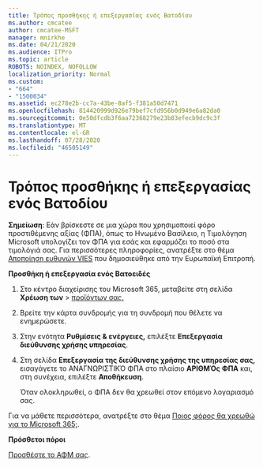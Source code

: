 ```yaml
---
title: Τρόπος προσθήκης ή επεξεργασίας ενός Βατοδίου
ms.author: cmcatee
author: cmcatee-MSFT
manager: mnirkhe
ms.date: 04/21/2020
ms.audience: ITPro
ms.topic: article
ROBOTS: NOINDEX, NOFOLLOW
localization_priority: Normal
ms.custom:
- "664"
- "1500034"
ms.assetid: ec278e2b-cc7a-43be-8af5-f381a50d7471
ms.openlocfilehash: 814420999d926e79bef7cfd956b0d949e6a82da0
ms.sourcegitcommit: 0e50dfcdb3f6aa72368279e23b83efecb9dc9c3f
ms.translationtype: MT
ms.contentlocale: el-GR
ms.lasthandoff: 07/28/2020
ms.locfileid: "46505149"
---
```

# <a name="how-to-add-or-edit-a-vatid"></a>Τρόπος προσθήκης ή επεξεργασίας ενός Βατοδίου

**Σημείωση**: Εάν βρίσκεστε σε μια χώρα που χρησιμοποιεί φόρο προστιθέμενης αξίας (ΦΠΑ), όπως το Ηνωμένο Βασίλειο, η Τιμολόγηση Microsoft υπολογίζει τον ΦΠΑ για εσάς και εφαρμόζει το ποσό στα τιμολόγιά σας. Για περισσότερες πληροφορίες, ανατρέξτε στο θέμα [Αποποίηση ευθυνών VIES](https://go.microsoft.com/fwlink/p/?LinkID=841741) που δημοσιεύθηκε από την Ευρωπαϊκή Επιτροπή.

**Προσθήκη ή επεξεργασία ενός Βατοειδές**

1. Στο κέντρο διαχείρισης του Microsoft 365, μεταβείτε στη σελίδα **Χρέωση των** \> [προϊόντων σας.](https://go.microsoft.com/fwlink/p/?linkid=842054)

2. Βρείτε την κάρτα συνδρομής για τη συνδρομή που θέλετε να ενημερώσετε.

3. Στην ενότητα **Ρυθμίσεις & ενέργειες,** επιλέξτε **Επεξεργασία διεύθυνσης χρήσης υπηρεσίας**.

4. Στη σελίδα **Επεξεργασία της διεύθυνσης χρήσης της υπηρεσίας σας,** εισαγάγετε το ΑΝΑΓΝΩΡΙΣΤΙΚΌ ΦΠΑ στο πλαίσιο **ΑΡΙΘΜΌς ΦΠΑ** και, στη συνέχεια, επιλέξτε **Αποθήκευση**.

    Όταν ολοκληρωθεί, ο ΦΠΑ δεν θα χρεωθεί στον επόμενο λογαριασμό σας.

Για να μάθετε περισσότερα, ανατρέξτε στο θέμα [Ποιος φόρος θα χρεωθώ για το Microsoft 365;](https://docs.microsoft.com/microsoft-365/commerce/billing-and-payments/tax-information).

**Πρόσθετοι πόροι**

[Προσθέστε το ΑΦΜ σας](https://docs.microsoft.com/microsoft-365/commerce/billing-and-payments/tax-information?view=o365-worldwide#add-your-vat-id-eu-countries-only).
